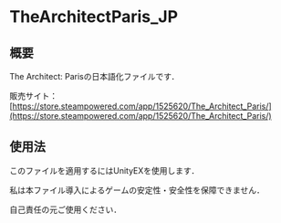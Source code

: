 # TheArchitectParis_JP
## 概要
The Architect: Parisの日本語化ファイルです．

販売サイト：[https://store.steampowered.com/app/1525620/The_Architect_Paris/](https://store.steampowered.com/app/1525620/The_Architect_Paris/)

## 使用法
このファイルを適用するにはUnityEXを使用します．

私は本ファイル導入によるゲームの安定性・安全性を保障できません．

自己責任の元ご使用ください．

